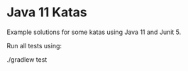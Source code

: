 # Java 11 Katas

Example solutions for some katas using Java 11 and Junit 5.

Run all tests using:

./gradlew test
